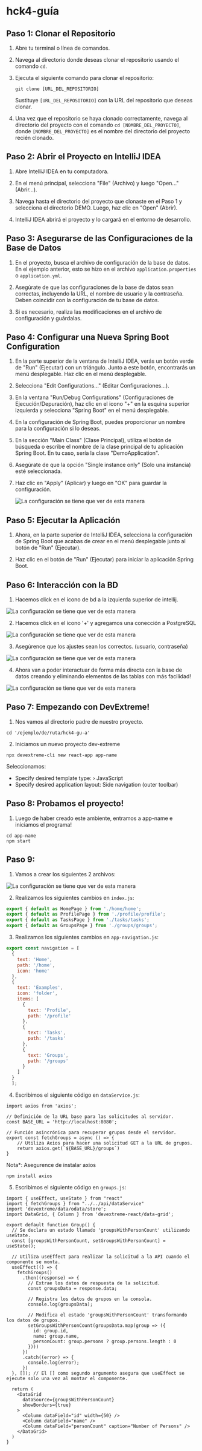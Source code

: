 # hck4-guía

## Paso 1: Clonar el Repositorio

1. Abre tu terminal o línea de comandos.

2. Navega al directorio donde deseas clonar el repositorio usando el comando `cd`.

3. Ejecuta el siguiente comando para clonar el repositorio:

   ```
   git clone [URL_DEL_REPOSITORIO]
   ```

   Sustituye `[URL_DEL_REPOSITORIO]` con la URL del repositorio que deseas clonar.

4. Una vez que el repositorio se haya clonado correctamente, navega al directorio del proyecto con el comando `cd [NOMBRE_DEL_PROYECTO]`, donde `[NOMBRE_DEL_PROYECTO]` es el nombre del directorio del proyecto recién clonado.

## Paso 2: Abrir el Proyecto en IntelliJ IDEA

1. Abre IntelliJ IDEA en tu computadora.

2. En el menú principal, selecciona "File" (Archivo) y luego "Open..." (Abrir...).

3. Navega hasta el directorio del proyecto que clonaste en el Paso 1 y selecciona el directorio DEMO. Luego, haz clic en "Open" (Abrir).

4. IntelliJ IDEA abrirá el proyecto y lo cargará en el entorno de desarrollo.

## Paso 3: Asegurarse de las Configuraciones de la Base de Datos

1. En el proyecto, busca el archivo de configuración de la base de datos. En el ejemplo anterior, esto se hizo en el archivo `application.properties` o `application.yml`.

2. Asegúrate de que las configuraciones de la base de datos sean correctas, incluyendo la URL, el nombre de usuario y la contraseña. Deben coincidir con la configuración de tu base de datos.

3. Si es necesario, realiza las modificaciones en el archivo de configuración y guárdalas.

## Paso 4: Configurar una Nueva Spring Boot Configuration

1. En la parte superior de la ventana de IntelliJ IDEA, verás un botón verde de "Run" (Ejecutar) con un triángulo. Junto a este botón, encontrarás un menú desplegable. Haz clic en el menú desplegable.

2. Selecciona "Edit Configurations..." (Editar Configuraciones...).

3. En la ventana "Run/Debug Configurations" (Configuraciones de Ejecución/Depuración), haz clic en el icono "+" en la esquina superior izquierda y selecciona "Spring Boot" en el menú desplegable.

4. En la configuración de Spring Boot, puedes proporcionar un nombre para la configuración si lo deseas.

5. En la sección "Main Class" (Clase Principal), utiliza el botón de búsqueda o escribe el nombre de la clase principal de tu aplicación Spring Boot. En tu caso, sería la clase "DemoApplication".

6. Asegúrate de que la opción "Single instance only" (Solo una instancia) esté seleccionada.

7. Haz clic en "Apply" (Aplicar) y luego en "OK" para guardar la configuración.

   ![La configuración se tiene que ver de esta manera](https://cdn.discordapp.com/attachments/834907040886554694/1169000186324992090/image.png?ex=6553cf43&is=65415a43&hm=cf6ea06a710958a335b90ec66a83cf3e175d1887c230baeca4b7414cfa2a6bf1&)


## Paso 5: Ejecutar la Aplicación

1. Ahora, en la parte superior de IntelliJ IDEA, selecciona la configuración de Spring Boot que acabas de crear en el menú desplegable junto al botón de "Run" (Ejecutar).

2. Haz clic en el botón de "Run" (Ejecutar) para iniciar la aplicación Spring Boot.

## Paso 6: Interacción con la BD

1. Hacemos click en el ícono de bd a la izquierda superior de intellij.
   
![La configuración se tiene que ver de esta manera](https://cdn.discordapp.com/attachments/834907040886554694/1169001187232723054/image.png?ex=6553d032&is=65415b32&hm=07c27b5a1c5c3f49cf1ce92dbcbc1e22669d7a784f67dfccd434755bce285f54&)

2. Hacemos click en el ícono '+' y agregamos una conección a PostgreSQL

![La configuración se tiene que ver de esta manera](https://cdn.discordapp.com/attachments/834907040886554694/1169001800846811247/image.png?ex=6553d0c4&is=65415bc4&hm=08ed45180a1d17e3f8952f5863ded2acd78064926459ff12f6bbb033ccf3efae&)

3. Asegúrence que los ajustes sean los correctos. (usuario, contraseña)

![La configuración se tiene que ver de esta manera](https://cdn.discordapp.com/attachments/834907040886554694/1169002252388798604/image.png?ex=6553d12f&is=65415c2f&hm=b8efc7365799a0eb71d82b27c9b5bdfebc42a6514e90b9caf63270f478455b35&)

4. Ahora van a poder interactuar de forma más directa con la base de datos creando y eliminando elementos de las tablas con más facilidad!

![La configuración se tiene que ver de esta manera](https://media.discordapp.net/attachments/834907040886554694/1169002780229369866/image.png?ex=6553d1ad&is=65415cad&hm=95891bed36d7b734a55ce9b1735c44a9bde7739c1a114fde62eda2e08397ac86&=&width=958&height=537)


## Paso 7: Empezando con DevExtreme!

1. Nos vamos al directorio padre de nuestro proyecto.
```
cd '/ejemplo/de/ruta/hck4-gu-a' 
```

2. Iniciamos un nuevo proyecto dev-extreme
```
npx devextreme-cli new react-app app-name
```

Seleccionamos:
* Specify desired template type: › JavaScript
* Specify desired application layout: Side navigation (outer toolbar)


## Paso 8: Probamos el proyecto! 

1. Luego de haber creado este ambiente, entramos a app-name e iniciamos el programa!
```
cd app-name
npm start
```

## Paso 9:

1. Vamos a crear los siguientes 2 archivos:

![La configuración se tiene que ver de esta manera](https://cdn.discordapp.com/attachments/834907040886554694/1169004877138120734/image.png?ex=6553d3a1&is=65415ea1&hm=94c2b89e99ade43bc7c13e0ee21223aafe7cfae30dc4b727fff4f0fd3434fcc1&)

2. Realizamos los siguientes cambios en `index.js`:

```js
export { default as HomePage } from './home/home';
export { default as ProfilePage } from './profile/profile';
export { default as TasksPage } from './tasks/tasks';
export { default as GroupsPage } from './groups/groups';
```

3. Realizamos los siguientes cambios en `app-navigation.js`:

```js
export const navigation = [
  {
    text: 'Home',
    path: '/home',
    icon: 'home'
  },
  {
    text: 'Examples',
    icon: 'folder',
    items: [
      {
        text: 'Profile',
        path: '/profile'
      },
      {
        text: 'Tasks',
        path: '/tasks'
      },
      {
        text: 'Groups',
        path: '/groups'
      }
    ]
  }
  ];
```

4. Escribimos el siguiente código en `dataService.js`:

```
import axios from 'axios';

// Definición de la URL base para las solicitudes al servidor.
const BASE_URL = 'http://localhost:8080';

// Función asincrónica para recuperar grupos desde el servidor.
export const fetchGroups = async () => {
    // Utiliza Axios para hacer una solicitud GET a la URL de grupos.
    return axios.get(`${BASE_URL}/groups`)
}

```

Nota*: Asegurence de instalar axios 
```
npm install axios
```
 
5. Escribimos el siguiente código en `groups.js`:

``` 
import { useEffect, useState } from "react"
import { fetchGroups } from "../../api/dataService"
import 'devextreme/data/odata/store';
import DataGrid, { Column } from 'devextreme-react/data-grid';

export default function Group() {
  // Se declara un estado llamado 'groupsWithPersonCount' utilizando useState.
  const [groupsWithPersonCount, setGroupsWithPersonCount] = useState();

  // Utiliza useEffect para realizar la solicitud a la API cuando el componente se monta.
  useEffect(() => {
    fetchGroups()
      .then((response) => {
        // Extrae los datos de respuesta de la solicitud.
        const groupsData = response.data;

        // Registra los datos de grupos en la consola.
        console.log(groupsData);

        // Modifica el estado 'groupsWithPersonCount' transformando los datos de grupos.
        setGroupsWithPersonCount(groupsData.map(group => ({
          id: group.id,
          name: group.name,
          personCount: group.persons ? group.persons.length : 0    
        })))
      })
      .catch((error) => {
        console.log(error);
      })
  }, []); // El [] como segundo argumento asegura que useEffect se ejecute solo una vez al montar el componente.

  return (
    <DataGrid
      dataSource={groupsWithPersonCount}
      showBorders={true}
    >
      <Column dataField="id" width={50} />
      <Column dataField="name" />
      <Column dataField="personCount" caption="Number of Persons" />
    </DataGrid>
  )
}
```


